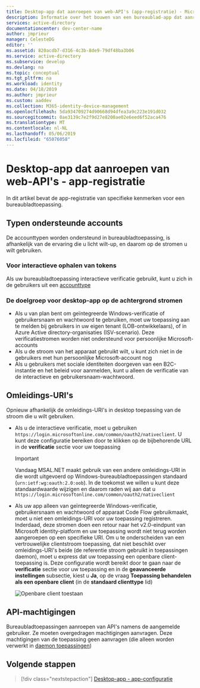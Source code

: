```yaml
---
title: Desktop-app dat aanroepen van web-API's (app-registratie) - Microsoft identity-platform
description: Informatie over het bouwen van een bureaublad-app dat aanroepen van web-API's (app-registratie)
services: active-directory
documentationcenter: dev-center-name
author: jmprieur
manager: CelesteDG
editor: ''
ms.assetid: 820acdb7-d316-4c3b-8de9-79df48ba3b06
ms.service: active-directory
ms.subservice: develop
ms.devlang: na
ms.topic: conceptual
ms.tgt_pltfrm: na
ms.workload: identity
ms.date: 04/18/2019
ms.author: jmprieur
ms.custom: aaddev
ms.collection: M365-identity-device-management
ms.openlocfilehash: 5da934709274d90668d94dfea3a9c223e191d032
ms.sourcegitcommit: 0ae3139c7e2f9d27e8200ae02e6eed6f52aca476
ms.translationtype: MT
ms.contentlocale: nl-NL
ms.lasthandoff: 05/06/2019
ms.locfileid: "65076058"
---
```

# <a name="desktop-app-that-calls-web-apis---app-registration"></a>Desktop-app dat aanroepen van web-API's - app-registratie

In dit artikel bevat de app-registratie van specifieke kenmerken voor een bureaubladtoepassing.

## <a name="supported-accounts-types"></a>Typen ondersteunde accounts

De accounttypen worden ondersteund in bureaubladtoepassing, is afhankelijk van de ervaring die u licht wilt-up, en daarom op de stromen u wilt gebruiken.

### <a name="audience-for-interactive-token-acquisition"></a>Voor interactieve ophalen van tokens

Als uw bureaubladtoepassing interactieve verificatie gebruikt, kunt u zich in de gebruikers uit een [accounttype](quickstart-register-app.md#register-a-new-application-using-the-azure-portal)

### <a name="audience-for-desktop-app-silent-flows"></a>De doelgroep voor desktop-app op de achtergrond stromen

- Als u van plan bent om geïntegreerde Windows-verificatie of gebruikersnaam en wachtwoord te gebruiken, moet uw toepassing aan te melden bij gebruikers in uw eigen tenant (LOB-ontwikkelaars), of in Azure Active directory-organisaties (ISV-scenario). Deze verificatiestromen worden niet ondersteund voor persoonlijke Microsoft-accounts
- Als u de stroom van het apparaat gebruikt wilt, u kunt zich niet in de gebruikers met hun persoonlijke Microsoft-account nog
- Als u gebruikers met sociale identiteiten doorgeven van een B2C-instantie en het beleid voor aanmelden, kunt u alleen de verificatie van de interactieve en gebruikersnaam-wachtwoord.

## <a name="redirect-uris"></a>Omleidings-URI's

Opnieuw afhankelijk de omleidings-URI's in desktop toepassing van de stroom die u wilt gebruiken.

- Als u de interactieve verificatie, moet u gebruiken `https://login.microsoftonline.com/common/oauth2/nativeclient`. U kunt deze configuratie bereiken door te klikken op de bijbehorende URL in de **verificatie** sectie voor uw toepassing
  
  > [!IMPORTANT]
  > Vandaag MSAL.NET maakt gebruik van een andere omleidings-URI in die wordt uitgevoerd op Windows-bureaubladtoepassingen standaard (`urn:ietf:wg:oauth:2.0:oob`). In de toekomst we willen u kunt deze standaardwaarde wijzigen en daarom raden wij aan dat u `https://login.microsoftonline.com/common/oauth2/nativeclient`

- Als uw app alleen van geïntegreerde Windows-verificatie, gebruikersnaam en wachtwoord of apparaat Code Flow gebruikmaakt, moet u niet een omleidings-URI voor uw toepassing registreren. Inderdaad, deze stromen doen een retour naar het v2.0-eindpunt van Microsoft identity-platform en uw toepassing wordt niet terug worden aangeroepen op een specifieke URI. Om u te onderscheiden van een vertrouwelijke clientstroom toepassing, dat niet beschikt over omleidings-URI's beide (de referentie stroom gebruikt in toepassingen daemon), moet u express dat uw toepassing een openbare client-toepassing is. Deze configuratie wordt bereikt door te gaan naar de **verificatie** sectie voor uw toepassing en in de **geavanceerde instellingen** subsectie, kiest u **Ja**, op de vraag **Toepassing behandelen als een openbare client** (in de **standaard clienttype** lid)

  ![Openbare client toestaan](media/scenarios/default-client-type.png)

## <a name="api-permissions"></a>API-machtigingen

Bureaubladtoepassingen aanroepen van API's namens de aangemelde gebruiker. Ze moeten overgedragen machtigingen aanvragen. Deze machtigingen van de toepassing geen aanvragen (die alleen worden verwerkt in [daemon toepassingen](scenario-daemon-overview.md))

## <a name="next-steps"></a>Volgende stappen

> [!div class="nextstepaction"]
> [Desktop-app - app-configuratie](scenario-desktop-app-configuration.md)
